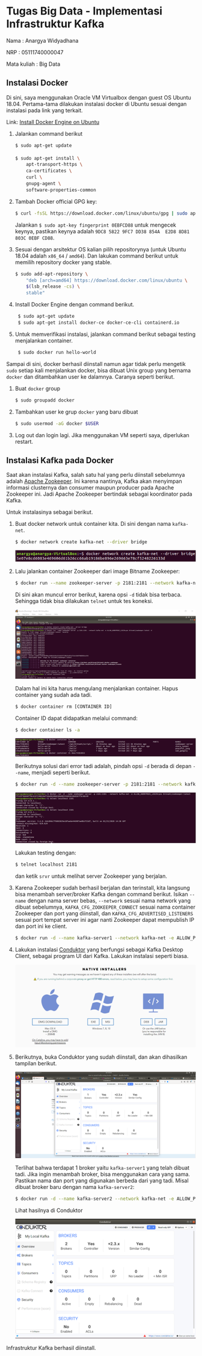# Tugas Big Data - Implementasi Infrastruktur Kafka

Nama          : Anargya Widyadhana

NRP           : 05111740000047

Mata kuliah   : Big Data

## Instalasi Docker

Di sini, saya menggunakan Oracle VM Virtualbox dengan guest OS Ubuntu 18.04. Pertama-tama dilakukan instalasi docker di Ubuntu sesuai dengan instalasi pada link yang terkait.

Link: [Install Docker Engine on Ubuntu](https://docs.docker.com/engine/install/ubuntu/)

1. Jalankan command berikut

    ```bash
    $ sudo apt-get update

    $ sudo apt-get install \
        apt-transport-https \
        ca-certificates \
        curl \
        gnupg-agent \
        software-properties-common
    ```

2. Tambah Docker official GPG key:
    ```bash
    $ curl -fsSL https://download.docker.com/linux/ubuntu/gpg | sudo apt-key add -
    ```

    Jalankan `$ sudo apt-key fingerprint 0EBFCD88` untuk mengecek keynya, pastikan keynya adalah `9DC8 5822 9FC7 DD38 854A  E2D8 8D81 803C 0EBF CD88`.

3. Sesuai dengan arsitektur OS kalian pilih repositorynya (untuk Ubuntu 18.04 adalah `x86_64` / `amd64`). Dan lakukan command berikut untuk memilih repository docker yang stable.
    ```bash
    $ sudo add-apt-repository \
        "deb [arch=amd64] https://download.docker.com/linux/ubuntu \
        $(lsb_release -cs) \
        stable"
    ```

4. Install Docker Engine dengan command berikut.
    ```bash
     $ sudo apt-get update
     $ sudo apt-get install docker-ce docker-ce-cli containerd.io
    ```

5. Untuk memverifikasi instalasi, jalankan command berikut sebagai testing menjalankan container.
    ```bash
     $ sudo docker run hello-world
    ```

Sampai di sini, docker berhasil diinstall namun agar tidak perlu mengetik `sudo` setiap kali menjalankan docker, bisa dibuat Unix group yang bernama `docker` dan ditambahkan user ke dalamnya. Caranya seperti berikut.

1. Buat `docker` group
    ```bash
    $ sudo groupadd docker
    ```

2. Tambahkan user ke grup `docker` yang baru dibuat
    ```bash
    $ sudo usermod -aG docker $USER
    ```

3. Log out dan login lagi. Jika menggunakan VM seperti saya, diperlukan restart.


## Instalasi Kafka pada Docker

Saat akan instalasi Kafka, salah satu hal yang perlu diinstall sebelumnya adalah [Apache Zookeeper](https://zookeeper.apache.org/). Ini karena nantinya, Kafka akan menyimpan informasi clusternya dan consumer maupun producer pada Apache Zookeeper ini. Jadi Apache Zookeeper bertindak sebagai koordinator pada Kafka.

Untuk instalasinya sebagai berikut.

1. Buat docker network untuk container kita. Di sini dengan nama `kafka-net`.

    ```bash
    $ docker network create kafka-net --driver bridge
    ```

    ![Create Network](images/create_network.png)

2. Lalu jalankan container Zookeeper dari image Bitname Zookeeper:
    ```bash
    $ docker run --name zookeeper-server -p 2181:2181 --network kafka-net -e ALLOW_ANONYMOUS_LOGIN=yes bitnami/zookeeper:latest -d 
    ```

    Di sini akan muncul error berikut, karena opsi `-d` tidak bisa terbaca. Sehingga tidak bisa dilakukan `telnet` untuk tes koneksi.

    ![Failed Docker Run](images/failed_run.png)

    Dalam hal ini kita harus mengulang menjalankan container. Hapus container yang sudah ada tadi.
    ```bash
    $ docker container rm [CONTAINER ID]
    ```

    Container ID dapat didapatkan melalui command:
    ```bash
    $ docker container ls -a
    ```

    ![Delete Container](images/rm_error.png)

    Berikutnya solusi dari error tadi adalah, pindah opsi `-d` berada di depan `--name`, menjadi seperti berikut.

    ```bash
    $ docker run -d --name zookeeper-server -p 2181:2181 --network kafka-net -e ALLOW_ANONYMOUS_LOGIN=yes bitnami/zookeeper:latest
    ```

    ![Zookeeper Success](images/zookeeper_success.png)

    Lakukan testing dengan:
    ```bash
    $ telnet localhost 2181
    ```

    dan ketik `srvr` untuk melihat server Zookeeper yang berjalan.

3. Karena Zookeeper sudah berhasil berjalan dan terinstall, kita langsung bisa menambah server/broker Kafka dengan command berikut. Isikan `--name` dengan nama server bebas, `--network` sesuai nama network yang dibuat sebelumnya, `KAFKA_CFG_ZOOKEEPER_CONNECT` sesuai nama container Zookeeper dan port yang diinstall, dan `KAFKA_CFG_ADVERTISED_LISTENERS` sesuai port tempat server ini agar nanti Zookeeper dapat mempublish IP dan port ini ke client.

    ```bash
    $ docker run -d --name kafka-server1 --network kafka-net -e ALLOW_PLAINTEXT_LISTENER=yes -e KAFKA_CFG_ZOOKEEPER_CONNECT=zookeeper-server:2181 -e KAFKA_CFG_ADVERTISED_LISTENERS=PLAINTEXT://localhost:9092 -p 9092:9092 bitnami/kafka:latest
    ```

4. Lakukan instalasi [Conduktor](https://conduktor.io) yang berfungsi sebagai Kafka Desktop Client, sebagai program UI dari Kafka. Lakukan instalasi seperti biasa.

    ![Conduktor Web](images/conduktor_web.png)

5. Berikutnya, buka Conduktor yang sudah diinstall, dan akan dihasilkan tampilan berikut.

    ![Conduktor 1 Broker](images/conduktor_1_broker.png)

    Terlihat bahwa terdapat 1 broker yaitu `kafka-server1` yang telah dibuat tadi. Jika ingin menambah broker, bisa menggunakan cara yang sama. Pastikan nama dan port yang digunakan berbeda dari yang tadi. Misal dibuat broker baru dengan nama `kafka-server2`:

    ```bash
    $ docker run -d --name kafka-server2 --network kafka-net -e ALLOW_PLAINTEXT_LISTENER=yes -e KAFKA_CFG_ZOOKEEPER_CONNECT=zookeeper-server:2181 -e KAFKA_CFG_ADVERTISED_LISTENERS=PLAINTEXT://localhost:9093 -p 9093:9092 bitnami/kafka:latest
    ```

    Lihat hasilnya di Conduktor

    ![Conduktor 2 Broker](images/conduktor_2_broker.png)

Infrastruktur Kafka berhasil diinstall.